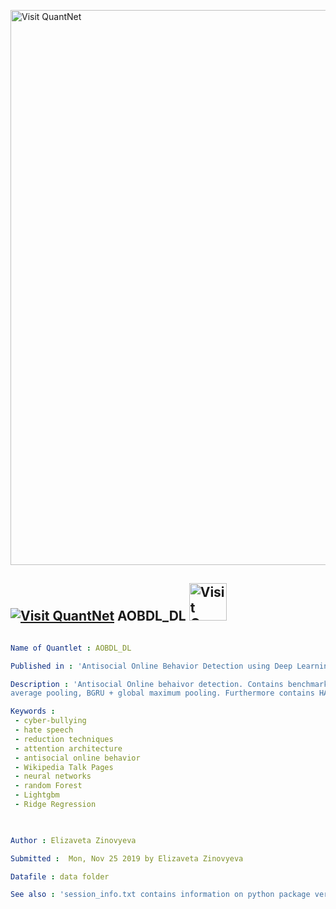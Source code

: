 [<img src="https://github.com/QuantLet/Styleguide-and-FAQ/blob/master/pictures/banner.png" width="888" alt="Visit QuantNet">](http://quantlet.de/)

## [<img src="https://github.com/QuantLet/Styleguide-and-FAQ/blob/master/pictures/qloqo.png" alt="Visit QuantNet">](http://quantlet.de/) **AOBDL_DL** [<img src="https://github.com/QuantLet/Styleguide-and-FAQ/blob/master/pictures/QN2.png" width="60" alt="Visit QuantNet 2.0">](http://quantlet.de/)

```yaml

Name of Quantlet : AOBDL_DL

Published in : 'Antisocial Online Behavior Detection using Deep Learning'

Description : 'Antisocial Online behaivor detection. Contains benchmarking on different models deep learning models: GRU, LSTM, BGRU (bidirectional), BLSTM, BGRU + attention, BGRU + global
average pooling, BGRU + global maximum pooling. Furthermore contains HAN and psHAN'

Keywords : 
 - cyber-bullying
 - hate speech
 - reduction techniques
 - attention architecture
 - antisocial online behavior
 - Wikipedia Talk Pages
 - neural networks
 - random Forest
 - Lightgbm
 - Ridge Regression
 


Author : Elizaveta Zinovyeva

Submitted :  Mon, Nov 25 2019 by Elizaveta Zinovyeva

Datafile : data folder

See also : 'session_info.txt contains information on python package versioning'

```